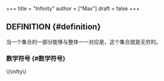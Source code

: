 +++
title = "Infinity"
author = ["Max"]
draft = false
+++

## DEFINITION {#definition}

当一个集合的一部分能够与整体一一对应是，这个集合就是无穷的。


### 数学符号 {#数学符号}

\\(\infty\\)
